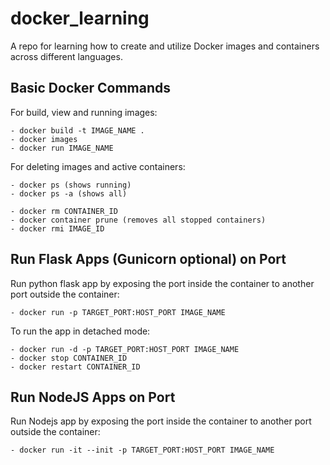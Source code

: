 # docker_learning
A repo for learning how to create and utilize Docker images and containers across different languages.

## Basic Docker Commands

For build, view and running images:
```
- docker build -t IMAGE_NAME .
- docker images
- docker run IMAGE_NAME
```

For deleting images and active containers:
```
- docker ps (shows running)
- docker ps -a (shows all)

- docker rm CONTAINER_ID
- docker container prune (removes all stopped containers)
- docker rmi IMAGE_ID
```

## Run Flask Apps (Gunicorn optional) on Port

Run python flask app by exposing the port inside the container to another port outside the container:
```
- docker run -p TARGET_PORT:HOST_PORT IMAGE_NAME
```

To run the app in detached mode:
```
- docker run -d -p TARGET_PORT:HOST_PORT IMAGE_NAME
- docker stop CONTAINER_ID
- docker restart CONTAINER_ID
```

## Run NodeJS Apps on Port

Run Nodejs app by exposing the port inside the container to another port outside the container:
```
- docker run -it --init -p TARGET_PORT:HOST_PORT IMAGE_NAME
```
